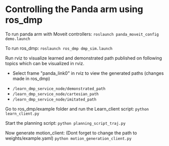 # Controlling the Panda arm using ros_dmp

To run panda arm with Moveit controllers:
`roslaunch panda_moveit_config demo.launch`

To run ros_dmp: 
`roslaunch ros_dmp dmp_sim.launch`

Run rviz to visualize learned and demonstrated path published on following topics which can be visualized in rviz. 
* Select frame "panda_link0" in rviz to view the generated paths (changes made in ros_dmp)
- `/learn_dmp_service_node/demonstrated_path`
- `/learn_dmp_service_node/cartesian_path`
- `/learn_dmp_service_node/imitated_path`


Go to ros_dmp/example folder and run the Learn_client script:
`python learn_client.py`

Start the planning script:
`python planning_script_traj.py`

Now generate motion_client: (Dont forget to change the path to weights/example.yaml)
`python motion_generation_client.py` 


